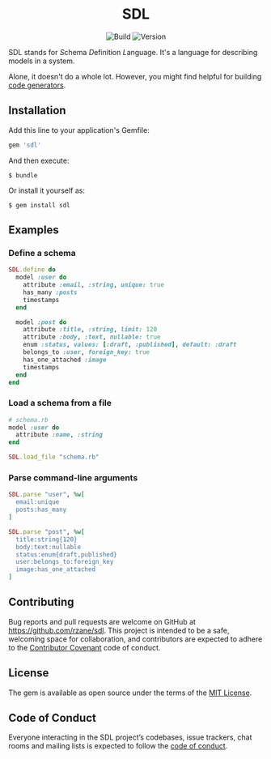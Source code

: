 <h1 align="center">SDL</h1>

<div align="center">

![Build](https://github.com/rzane/sdl/workflows/Build/badge.svg)
![Version](https://img.shields.io/gem/v/sdl)

</div>

SDL stands for *S*chema *D*efinition *L*anguage. It's a language for describing models in a system.

Alone, it doesn't do a whole lot. However, you might find helpful for building [code generators](https://github.com/rzane/geny).

## Installation

Add this line to your application's Gemfile:

```ruby
gem 'sdl'
```

And then execute:

    $ bundle

Or install it yourself as:

    $ gem install sdl

## Examples

### Define a schema

```ruby
SDL.define do
  model :user do
    attribute :email, :string, unique: true
    has_many :posts
    timestamps
  end

  model :post do
    attribute :title, :string, limit: 120
    attribute :body, :text, nullable: true
    enum :status, values: [:draft, :published], default: :draft
    belongs_to :user, foreign_key: true
    has_one_attached :image
    timestamps
  end
end
```

### Load a schema from a file

```ruby
# schema.rb
model :user do
  attribute :name, :string
end
```

```ruby
SDL.load_file "schema.rb"
```

### Parse command-line arguments

```ruby
SDL.parse "user", %w[
  email:unique
  posts:has_many
]

SDL.parse "post", %w[
  title:string{120}
  body:text:nullable
  status:enum{draft,published}
  user:belongs_to:foreign_key
  image:has_one_attached
]
```

## Contributing

Bug reports and pull requests are welcome on GitHub at https://github.com/rzane/sdl. This project is intended to be a safe, welcoming space for collaboration, and contributors are expected to adhere to the [Contributor Covenant](http://contributor-covenant.org) code of conduct.

## License

The gem is available as open source under the terms of the [MIT License](https://opensource.org/licenses/MIT).

## Code of Conduct

Everyone interacting in the SDL project’s codebases, issue trackers, chat rooms and mailing lists is expected to follow the [code of conduct](https://github.com/rzane/sdl/blob/master/CODE_OF_CONDUCT.md).
